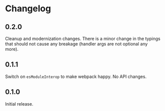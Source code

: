 # Changelog

## 0.2.0

Cleanup and modernization changes. There is a minor change in the typings that
should not cause any breakage (handler args are not optional any more).

## 0.1.1

Switch on `esModuleInterop` to make webpack happy. No API changes.

## 0.1.0

Initial release.
